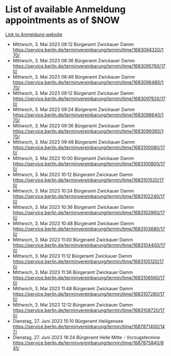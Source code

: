 # List of available Anmeldung appointments as of $NOW
[Link to Anmeldung website](https://service.berlin.de/terminvereinbarung/termin/tag.php?termin=1&anliegen[]=120686&dienstleisterlist=122210,122217,327316,122219,327312,122227,327314,122231,327346,122243,327348,122254,122252,329742,122260,329745,122262,329748,122271,327278,122273,327274,122277,327276,330436,122280,327294,122282,327290,122284,327292,122291,327270,122285,327266,122286,327264,122296,327268,150230,329760,122297,327286,122294,327284,122312,329763,122314,329775,122304,327330,122311,327334,122309,327332,317869,122281,327352,122279,329772,122283,122276,327324,122274,327326,122267,329766,122246,327318,122251,327320,122257,327322,122208,327298,122226,327300&herkunft=http%3A%2F%2Fservice.berlin.de%2Fdienstleistung%2F120686%2F)
- Mittwoch, 3. Mai 2023 08:12 Bürgeramt Zwickauer Damm https://service.berlin.de/terminvereinbarung/termin/time/1683094320/170/
- Mittwoch, 3. Mai 2023 08:36 Bürgeramt Zwickauer Damm https://service.berlin.de/terminvereinbarung/termin/time/1683095760/170/
- Mittwoch, 3. Mai 2023 08:48 Bürgeramt Zwickauer Damm https://service.berlin.de/terminvereinbarung/termin/time/1683096480/170/
- Mittwoch, 3. Mai 2023 09:12 Bürgeramt Zwickauer Damm https://service.berlin.de/terminvereinbarung/termin/time/1683097920/170/
- Mittwoch, 3. Mai 2023 09:24 Bürgeramt Zwickauer Damm https://service.berlin.de/terminvereinbarung/termin/time/1683098640/170/
- Mittwoch, 3. Mai 2023 09:36 Bürgeramt Zwickauer Damm https://service.berlin.de/terminvereinbarung/termin/time/1683099360/170/
- Mittwoch, 3. Mai 2023 09:48 Bürgeramt Zwickauer Damm https://service.berlin.de/terminvereinbarung/termin/time/1683100080/170/
- Mittwoch, 3. Mai 2023 10:00 Bürgeramt Zwickauer Damm https://service.berlin.de/terminvereinbarung/termin/time/1683100800/170/
- Mittwoch, 3. Mai 2023 10:12 Bürgeramt Zwickauer Damm https://service.berlin.de/terminvereinbarung/termin/time/1683101520/170/
- Mittwoch, 3. Mai 2023 10:24 Bürgeramt Zwickauer Damm https://service.berlin.de/terminvereinbarung/termin/time/1683102240/170/
- Mittwoch, 3. Mai 2023 10:36 Bürgeramt Zwickauer Damm https://service.berlin.de/terminvereinbarung/termin/time/1683102960/170/
- Mittwoch, 3. Mai 2023 10:48 Bürgeramt Zwickauer Damm https://service.berlin.de/terminvereinbarung/termin/time/1683103680/170/
- Mittwoch, 3. Mai 2023 11:00 Bürgeramt Zwickauer Damm https://service.berlin.de/terminvereinbarung/termin/time/1683104400/170/
- Mittwoch, 3. Mai 2023 11:12 Bürgeramt Zwickauer Damm https://service.berlin.de/terminvereinbarung/termin/time/1683105120/170/
- Mittwoch, 3. Mai 2023 11:36 Bürgeramt Zwickauer Damm https://service.berlin.de/terminvereinbarung/termin/time/1683106560/170/
- Mittwoch, 3. Mai 2023 11:48 Bürgeramt Zwickauer Damm https://service.berlin.de/terminvereinbarung/termin/time/1683107280/170/
- Mittwoch, 3. Mai 2023 12:12 Bürgeramt Zwickauer Damm https://service.berlin.de/terminvereinbarung/termin/time/1683108720/170/
- Dienstag, 27. Juni 2023 15:10 Bürgeramt Heiligensee https://service.berlin.de/terminvereinbarung/termin/time/1687871400/147/
- Dienstag, 27. Juni 2023 16:24 Bürgeramt Helle Mitte - Vorzugstermine https://service.berlin.de/terminvereinbarung/termin/time/1687875840/841/
